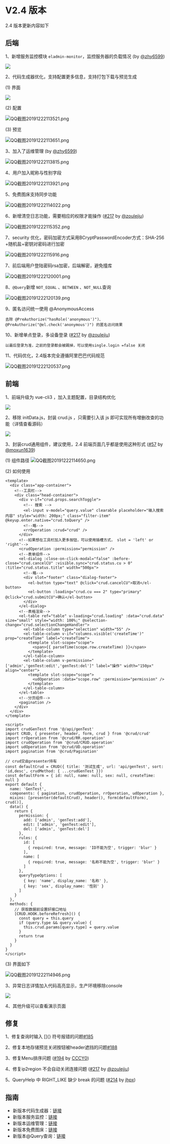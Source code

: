 # V2.4 版本

2.4 版本更新内容如下

<InArticleAdsense
    data-ad-client="ca-pub-3964897280370772"
    data-ad-slot="8192154900">
</InArticleAdsense>

## 后端
1、新增服务监控模块 `eladmin-monitor`，监控服务器的负载情况 (by [@zhy6599](https://gitee.com/zhy6599))

![](https://i.loli.net/2019/12/22/7PdAW4Dot9EGJkR.png)

2、代码生成器优化，支持配置更多信息，支持打包下载与预览生成

(1) 界面

![](https://i.loli.net/2019/12/22/Te61XtnxskB5Shb.png)

(2) 配置

![QQ截图20191222113521.png](https://i.loli.net/2019/12/22/g1lYIf3iwMUdZGz.png)

(3) 预览

![QQ截图20191222113651.png](https://i.loli.net/2019/12/22/fmHiCn5BzdPqEGy.png)

3、加入了运维管理 (by [@zhy6599](https://gitee.com/zhy6599))

![QQ截图20191222113815.png](https://i.loli.net/2019/12/22/b769oHckuaKdlpA.png)

4、用户加入昵称与性别字段

![QQ截图20191222113921.png](https://i.loli.net/2019/12/22/39UHNjYlztZXoWu.png)

5、免费图床支持同步功能

![QQ截图20191222114022.png](https://i.loli.net/2019/12/22/kegPjTHiKzWp9XO.png)

6、新增清空日志功能，需要相应的权限才能操作 ([#217](https://github.com/elunez/eladmin/pull/217) by [@zoulejiu](https://github.com/zoulejiu))

![QQ截图20191222115352.png](https://i.loli.net/2019/12/22/xUbMavChrXwA5Q8.png)

7、security 优化，密码加密方式采用BCryptPasswordEncoder方式：SHA-256 +随机盐+密钥对密码进行加密

![QQ截图20191222115916.png](https://i.loli.net/2019/12/22/QAZWv3or471Huag.png)

7、前后端用户登陆密码rsa加密，后端解密，避免撞库

![QQ截图20191222120001.png](https://i.loli.net/2019/12/22/6cIDLkFxnwZPTBu.png)

8、`@Query`新增 `NOT_EQUAL` 、`BETWEEN` 、`NOT_NULL`查询

![QQ截图20191222120139.png](https://i.loli.net/2019/12/22/nStQsfx6DEloRvq.png)

9、匿名访问统一使用 @AnonymousAccess
```
去除 @PreAuthorize("hasRole('anonymous')")、@PreAuthorize("@el.check('anonymous')") 的匿名访问效果
```

10、新增单点登录，多设备登录 ([#217](https://github.com/elunez/eladmin/pull/217) by [@zoulejiu](https://github.com/zoulejiu))
```
以最后登录为准，之前的登录都会被踢掉，可以使用single.login =false 关闭
```

11、代码优化，2.4版本完全遵循阿里巴巴代码规范

![QQ截图20191222120537.png](https://i.loli.net/2019/12/22/PcFWjE3H8Ny9rad.png)

## 前端
1、前端升级为 vue-cli3 ，加入主题配置，目录结构优化

![](https://i.loli.net/2019/11/27/XtYJwGECBImHA18.jpg)

2、移除 initData.js，封装 crud.js ，只需要引入该 js 即可实现所有增删改查的功能（详情查看源码）

![](https://i.loli.net/2019/11/27/Tubv1gdMZhKpVyY.jpg)

3、封装crud通用组件，建议使用，2.4 前端页面几乎都是使用这种形式 ([#57](https://github.com/elunez/eladmin-web/pull/57) by [@moxun1639](https://github.com/moxun1639))

(1) 组件路径
![QQ截图20191222114650.png](https://i.loli.net/2019/12/22/s2QATmeg496qrhz.png)

(2) 如何使用

```vue
<template>
  <div class="app-container">
    <!--工具栏-->
    <div class="head-container">
      <div v-if="crud.props.searchToggle">
        <!-- 搜索 -->
        <el-input v-model="query.value" clearable placeholder="输入搜索内容" style="width: 200px;" class="filter-item" @keyup.enter.native="crud.toQuery" />
        <!--略-->
        <rrOperation :crud="crud" />
      </div>
      <!--如果想在工具栏加入更多按钮，可以使用插槽方式， slot = 'left' or 'right'-->
      <crudOperation :permission="permission" />
      <!--表单组件-->
      <el-dialog :close-on-click-modal="false" :before-close="crud.cancelCU" :visible.sync="crud.status.cu > 0" :title="crud.status.title" width="500px">
        <!--略-->
        <div slot="footer" class="dialog-footer">
          <el-button type="text" @click="crud.cancelCU">取消</el-button>
          <el-button :loading="crud.cu === 2" type="primary" @click="crud.submitCU">确认</el-button>
        </div>
      </el-dialog>
      <!--表格渲染-->
      <el-table ref="table" v-loading="crud.loading" :data="crud.data" size="small" style="width: 100%;" @selection-change="crud.selectionChangeHandler">
        <el-table-column type="selection" width="55" />
        <el-table-column v-if="columns.visible('createTime')" prop="createTime" label="createTime">
          <template slot-scope="scope">
            <span>{{ parseTime(scope.row.createTime) }}</span>
          </template>
        </el-table-column>
        <el-table-column v-permission="['admin','genTest:edit','genTest:del']" label="操作" width="150px" align="center">
          <template slot-scope="scope">
            <udOperation :data="scope.row" :permission="permission" />
          </template>
        </el-table-column>
      </el-table>
      <!--分页组件-->
      <pagination />
    </div>
  </div>
</template>

<script>
import crudGenTest from '@/api/genTest'
import CRUD, { presenter, header, form, crud } from '@crud/crud'
import rrOperation from '@crud/RR.operation'
import crudOperation from '@crud/CRUD.operation'
import udOperation from '@crud/UD.operation'
import pagination from '@crud/Pagination'

// crud交由presenter持有
const defaultCrud = CRUD({ title: '测试生成', url: 'api/genTest', sort: 'id,desc', crudMethod: { ...crudGenTest }})
const defaultForm = { id: null, name: null, sex: null, createTime: null }
export default {
  name: 'GenTest',
  components: { pagination, crudOperation, rrOperation, udOperation },
  mixins: [presenter(defaultCrud), header(), form(defaultForm), crud()],
  data() {
    return {
      permission: {
        add: ['admin', 'genTest:add'],
        edit: ['admin', 'genTest:edit'],
        del: ['admin', 'genTest:del']
      },
      rules: {
        id: [
          { required: true, message: 'ID不能为空', trigger: 'blur' }
        ],
        name: [
          { required: true, message: '名称不能为空', trigger: 'blur' }
        ]
      },
      queryTypeOptions: [
        { key: 'name', display_name: '名称' },
        { key: 'sex', display_name: '性别' }
      ]
    }
  },
  methods: {
    // 获取数据前设置好接口地址
    [CRUD.HOOK.beforeRefresh]() {
      const query = this.query
      if (query.type && query.value) {
        this.crud.params[query.type] = query.value
      }
      return true
    }
  }
}
</script>

```

(3) 界面如下

![QQ截图20191222114946.png](https://i.loli.net/2019/12/22/NC7EfOdPDGqjVXF.png)

3、异常日志详情加入代码高亮显示，生产环境移除console

![](https://i.loli.net/2019/11/27/6Yk5qwyufnOsZMB.jpg)

4、其他升级可以查看演示页面

## 修复
1、修复查询时输入 []{} 符号报错的问题[#185](https://github.com/elunez/eladmin/issues/185)

2、修复本地存储预览关闭按钮被header遮挡的问题[#188](https://github.com/elunez/eladmin/issues/188)

3、修复Menu排序问题 ([#194](https://github.com/elunez/eladmin/pull/194) by [CCCY0](https://github.com/CCCY0))

4、修复ip2region 不会自动关闭连接问题 ([#217](https://github.com/elunez/eladmin/pull/217) by [@zoulejiu](https://github.com/zoulejiu))

5、QueryHelp 中 RIGHT_LIKE 缺少 break 的问题 ([#214](https://github.com/elunez/eladmin/pull/214) by [jhpx](https://github.com/jhpx))

## 指南
- 新版本代码生成器：[链接](/guide/hdsc.html#代码生成)
- 新版本服务监控：[链接](/guide/hdsc.html#服务监控)
- 新版本运维管理：[链接](/guide/hdsc.html#运维管理)
- 新版本免费图床：[链接](/guide/hdsc.html#免费图床)
- 新版本@Query查询：[链接](/guide/hdsc.html#通用查询)
